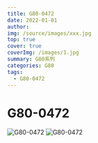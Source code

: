 ```yaml
---
title: G80-0472 
date: 2022-01-01
author: 
img: /source/images/xxx.jpg
top: true
cover: true
coverImg: /images/1.jpg
summary: G80系列
categories: G80
tags:
  - G80-0472
---
```


# G80-0472

![G80-0472](https://blmicahel1129.oss-cn-beijing.aliyuncs.com/Cherry%E6%A8%B1%E6%A1%83/G80/G80-0472/10.JPG)
![G80-0472](https://blmicahel1129.oss-cn-beijing.aliyuncs.com/Cherry%E6%A8%B1%E6%A1%83/G80/G80-0472/1.JPG)
